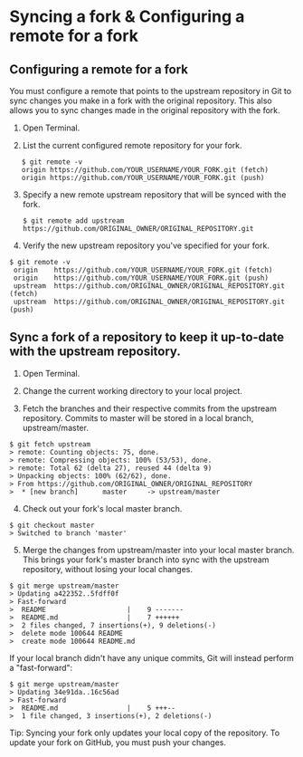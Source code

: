 # Syncing a fork & Configuring a remote for a fork

## Configuring a remote for a fork

You must configure a remote that points to the upstream repository in Git to sync changes you make in a fork with the original repository. This also allows you to sync changes made in the original repository with the fork.

1. Open Terminal.

2. List the current configured remote repository for your fork.

```
   $ git remote -v
   origin https://github.com/YOUR_USERNAME/YOUR_FORK.git (fetch)
   origin https://github.com/YOUR_USERNAME/YOUR_FORK.git (push)
```

3. Specify a new remote upstream repository that will be synced with the fork.

   `$ git remote add upstream https://github.com/ORIGINAL_OWNER/ORIGINAL_REPOSITORY.git`

4. Verify the new upstream repository you've specified for your fork.

```
$ git remote -v
 origin    https://github.com/YOUR_USERNAME/YOUR_FORK.git (fetch)
 origin    https://github.com/YOUR_USERNAME/YOUR_FORK.git (push)
 upstream  https://github.com/ORIGINAL_OWNER/ORIGINAL_REPOSITORY.git (fetch)
 upstream  https://github.com/ORIGINAL_OWNER/ORIGINAL_REPOSITORY.git (push)
```

## Sync a fork of a repository to keep it up-to-date with the upstream repository.

1. Open Terminal.

2. Change the current working directory to your local project.

3. Fetch the branches and their respective commits from the upstream repository. Commits to master will be stored in a local branch, upstream/master.

```
$ git fetch upstream
> remote: Counting objects: 75, done.
> remote: Compressing objects: 100% (53/53), done.
> remote: Total 62 (delta 27), reused 44 (delta 9)
> Unpacking objects: 100% (62/62), done.
> From https://github.com/ORIGINAL_OWNER/ORIGINAL_REPOSITORY
>  * [new branch]      master     -> upstream/master
```

4. Check out your fork's local master branch.

```
$ git checkout master
> Switched to branch 'master'
```

5. Merge the changes from upstream/master into your local master branch. This brings your fork's master branch into sync with the upstream repository, without losing your local changes.

```
$ git merge upstream/master
> Updating a422352..5fdff0f
> Fast-forward
>  README                    |    9 -------
>  README.md                 |    7 ++++++
>  2 files changed, 7 insertions(+), 9 deletions(-)
>  delete mode 100644 README
>  create mode 100644 README.md
```

If your local branch didn't have any unique commits, Git will instead perform a "fast-forward":

```
$ git merge upstream/master
> Updating 34e91da..16c56ad
> Fast-forward
>  README.md                 |    5 +++--
>  1 file changed, 3 insertions(+), 2 deletions(-)
```

Tip: Syncing your fork only updates your local copy of the repository. To update your fork on GitHub, you must push your changes.
